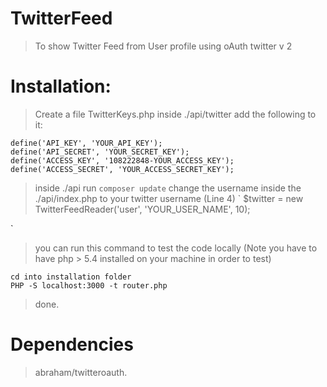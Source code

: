 # TwitterFeed

> To show Twitter Feed from User profile using oAuth twitter v 2

# Installation:

> Create a file TwitterKeys.php inside ./api/twitter add the following to it:
```
define('API_KEY', 'YOUR_API_KEY');
define('API_SECRET', 'YOUR_SECRET_KEY');
define('ACCESS_KEY', '108222848-YOUR_ACCESS_KEY');
define('ACCESS_SECRET', 'YOUR_ACCESS_SECRET_KEY');
```
> inside ./api run
 `
 composer update
 `
 > change the username inside the ./api/index.php to your twitter username (Line 4)
 `
 $twitter = new TwitterFeedReader('user', 'YOUR_USER_NAME', 10);

 `
 > you can run this command to test the code locally (Note you have to have php  > 5.4 installed on your machine in order to test)

 ```
 cd into installation folder
 PHP -S localhost:3000 -t router.php
 ```

 > done.


# Dependencies
 > abraham/twitteroauth.
